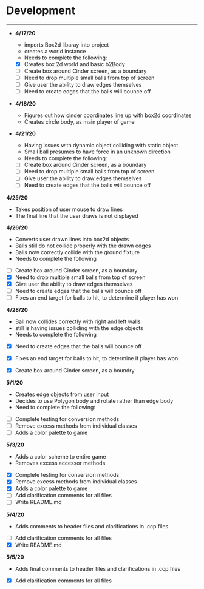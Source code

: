 # Development

---
- **4/17/20**
  - imports Box2d libaray into project
  - creates a world instance 
  - Needs to complete the following:
  - [x] Creates box 2d world and basic b2Body
  - [ ] Create box around Cinder screen, as a boundary
  - [ ] Need to drop multiple small balls from top of screen
  - [ ] Give user the ability to draw edges themselves
  - [ ] Need to create edges that the balls will bounce off

- **4/18/20**
  - Figures out how cinder coordinates line up with box2d coordinates
  - Creates circle body, as main player of game

- **4/21/20**
  - Having issues with dynamic object colliding with static object
  - Small ball presumes to have force in an unknown direction
  - Needs to complete the following:
  - [ ] Create box around Cinder screen, as a boundary
  - [ ] Need to drop multiple small balls from top of screen
  - [ ] Give user the ability to draw edges themselves
  - [ ] Need to create edges that the balls will bounce off

**4/25/20**
  - Takes position of user mouse to draw lines
  - The final line that the user draws is not displayed

**4/26/20**
  - Converts user drawn lines into box2d objects
  - Balls still do not collide properly with the drawn edges
  - Balls now correctly collide with the ground fixture
  - Needs to complete the following 
  - [ ] Create box around Cinder screen, as a boundary
  - [x] Need to drop multiple small balls from top of screen
  - [x] Give user the ability to draw edges themselves
  - [ ] Need to create edges that the balls will bounce off
  - [ ] Fixes an end target for balls to hit, to determine if player has won 

**4/28/20** 
  - Ball now collides correctly with right and left walls
  - still is having issues colliding with the edge objects
  - Needs to complete the following 
  - [x] Need to create edges that the balls will bounce off
  - [x] Fixes an end target for balls to hit, to determine if player has won 
  - [x] Create box around Cinder screen, as a boundry
  
 
**5/1/20**
   - Creates edge objects from user input
   - Decides to use Polygon body and rotate rather than edge body
   - Need to complete the following:
   - [ ] Complete testing for conversion methods
   - [ ] Remove excess methods from individual classes 
   - [ ] Adds a color palette to game    
   
**5/3/20**
   - Adds a color scheme to entire game 
   - Removes excess accessor methods
   - [x] Complete testing for conversion methods
   - [x] Remove excess methods from individual classes 
   - [x] Adds a color palette to game
   - [ ] Add clarification comments for all files
   - [ ] Write README.md

**5/4/20**

   - Adds comments to header files and clarifications in .ccp files
   - [ ] Add clarification comments for all files
   - [x] Write README.md

**5/5/20**

   - Adds final comments to header files and clarifications in .ccp files
   - [x] Add clarification comments for all files